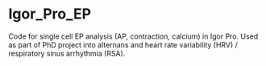 # Igor_Pro_EP
Code for single cell EP analysis (AP, contraction, calcium) in Igor Pro. Used as part of PhD project into alternans and heart rate variability (HRV) / respiratory sinus arrhythmia (RSA).
